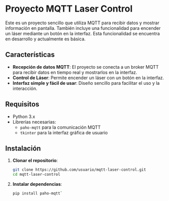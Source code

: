 # Proyecto MQTT Laser Control

Este es un proyecto sencillo que utiliza MQTT para recibir datos y mostrar información en pantalla. También incluye una funcionalidad para encender un láser mediante un botón en la interfaz. Esta funcionalidad se encuentra en desarrollo y actualmente es básica.

## Características

- **Recepción de datos MQTT**: El proyecto se conecta a un broker MQTT para recibir datos en tiempo real y mostrarlos en la interfaz.
- **Control de Láser**: Permite encender un láser con un botón en la interfaz.
- **Interfaz simple y fácil de usar**: Diseño sencillo para facilitar el uso y la interacción.

## Requisitos

- Python 3.x
- Librerías necesarias:
  - `paho-mqtt` para la comunicación MQTT
  - `tkinter` para la interfaz gráfica de usuario

## Instalación

1. **Clonar el repositorio**:
   ```bash
   git clone https://github.com/usuario/mqtt-laser-control.git
   cd mqtt-laser-control

2. **Instalar dependencias**:
    ```bash
    pip install paho-mqtt`


